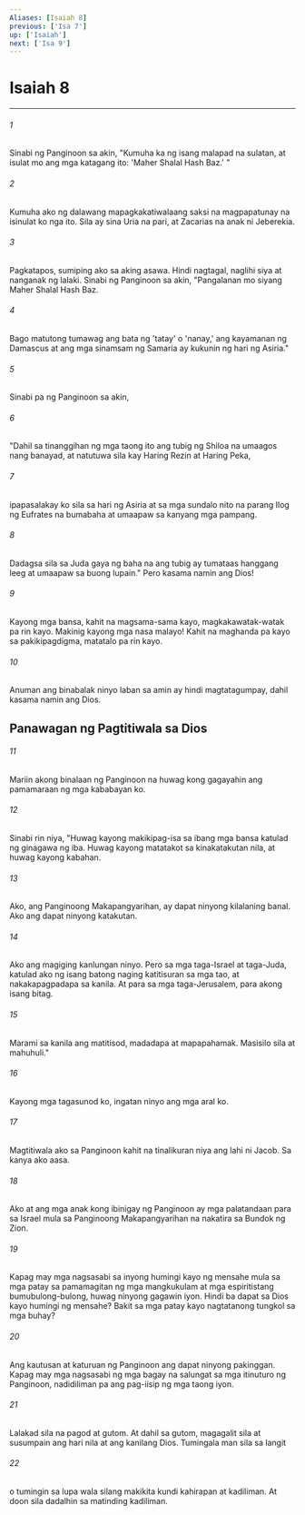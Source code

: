 ```yaml
---
Aliases: [Isaiah 8]
previous: ['Isa 7']
up: ['Isaiah']
next: ['Isa 9']
---
```

# Isaiah 8

***

###### 1
Sinabi ng Panginoon sa akin, "Kumuha ka ng isang malapad na sulatan, at isulat mo ang mga katagang ito: 'Maher Shalal Hash Baz.' " 

###### 2
Kumuha ako ng dalawang mapagkakatiwalaang saksi na magpapatunay na isinulat ko nga ito. Sila ay sina Uria na pari, at Zacarias na anak ni Jeberekia. 

###### 3
Pagkatapos, sumiping ako sa aking asawa. Hindi nagtagal, naglihi siya at nanganak ng lalaki. Sinabi ng Panginoon sa akin, "Pangalanan mo siyang Maher Shalal Hash Baz. 

###### 4
Bago matutong tumawag ang bata ng 'tatay' o 'nanay,' ang kayamanan ng Damascus at ang mga sinamsam ng Samaria ay kukunin ng hari ng Asiria." 

###### 5
Sinabi pa ng Panginoon sa akin, 

###### 6
"Dahil sa tinanggihan ng mga taong ito ang tubig ng Shiloa na umaagos nang banayad, at natutuwa sila kay Haring Rezin at Haring Peka, 

###### 7
ipapasalakay ko sila sa hari ng Asiria at sa mga sundalo nito na parang Ilog ng Eufrates na bumabaha at umaapaw sa kanyang mga pampang. 

###### 8
Dadagsa sila sa Juda gaya ng baha na ang tubig ay tumataas hanggang leeg at umaapaw sa buong lupain." Pero kasama namin ang Dios! 

###### 9
Kayong mga bansa, kahit na magsama-sama kayo, magkakawatak-watak pa rin kayo. Makinig kayong mga nasa malayo! Kahit na maghanda pa kayo sa pakikipagdigma, matatalo pa rin kayo. 

###### 10
Anuman ang binabalak ninyo laban sa amin ay hindi magtatagumpay, dahil kasama namin ang Dios.

## Panawagan ng Pagtitiwala sa Dios 

###### 11
Mariin akong binalaan ng Panginoon na huwag kong gagayahin ang pamamaraan ng mga kababayan ko. 

###### 12
Sinabi rin niya, "Huwag kayong makikipag-isa sa ibang mga bansa katulad ng ginagawa ng iba. Huwag kayong matatakot sa kinakatakutan nila, at huwag kayong kabahan. 

###### 13
Ako, ang Panginoong Makapangyarihan, ay dapat ninyong kilalaning banal. Ako ang dapat ninyong katakutan. 

###### 14
Ako ang magiging kanlungan ninyo. Pero sa mga taga-Israel at taga-Juda, katulad ako ng isang batong naging katitisuran sa mga tao, at nakakapagpadapa sa kanila. At para sa mga taga-Jerusalem, para akong isang bitag. 

###### 15
Marami sa kanila ang matitisod, madadapa at mapapahamak. Masisilo sila at mahuhuli." 

###### 16
Kayong mga tagasunod ko, ingatan ninyo ang mga aral ko. 

###### 17
Magtitiwala ako sa Panginoon kahit na tinalikuran niya ang lahi ni Jacob. Sa kanya ako aasa. 

###### 18
Ako at ang mga anak kong ibinigay ng Panginoon ay mga palatandaan para sa Israel mula sa Panginoong Makapangyarihan na nakatira sa Bundok ng Zion. 

###### 19
Kapag may mga nagsasabi sa inyong humingi kayo ng mensahe mula sa mga patay sa pamamagitan ng mga mangkukulam at mga espiritistang bumubulong-bulong, huwag ninyong gagawin iyon. Hindi ba dapat sa Dios kayo humingi ng mensahe? Bakit sa mga patay kayo nagtatanong tungkol sa mga buhay? 

###### 20
Ang kautusan at katuruan ng Panginoon ang dapat ninyong pakinggan. Kapag may mga nagsasabi ng mga bagay na salungat sa mga itinuturo ng Panginoon, nadidiliman pa ang pag-iisip ng mga taong iyon. 

###### 21
Lalakad sila na pagod at gutom. At dahil sa gutom, magagalit sila at susumpain ang hari nila at ang kanilang Dios. Tumingala man sila sa langit 

###### 22
o tumingin sa lupa wala silang makikita kundi kahirapan at kadiliman. At doon sila dadalhin sa matinding kadiliman.
